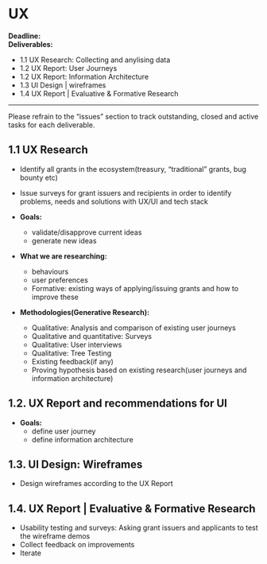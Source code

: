 # UX

**Deadline:** <br/>
**Deliverables:**

* 1.1 UX Research: Collecting and anylising data 
* 1.2 UX Report: User Journeys 
* 1.2 UX Report: Information Architecture 
* 1.3 UI Design | wireframes 
* 1.4 UX Report | Evaluative & Formative Research 

---

Please refrain to the “issues” section to track outstanding, closed and active tasks for each deliverable. 
 
## **1.1 UX Research**

- Identify all grants in the ecosystem(treasury, “traditional” grants, bug bounty etc)
- Issue surveys for grant issuers and recipients in order to identify problems, needs and solutions with UX/UI and tech stack

- **Goals:**
    - validate/disapprove current ideas
    - generate new ideas

- **What we are researching:**
    - behaviours
    - user preferences
    - Formative: existing ways of applying/issuing grants and how to improve these


- **Methodologies(Generative Research):**
    - Qualitative: Analysis and comparison of existing user journeys
    - Qualitative and quantitative: Surveys
    - Qualitative: User interviews
    - Qualitative: Tree Testing
    - Existing feedback(if any)
    - Proving hypothesis based on existing research(user journeys and information architecture)

## **1.2. UX Report and recommendations for UI**

- **Goals:**
    - define user journey
    - define information architecture
    

## 1.3. **UI Design: Wireframes** 

- Design wireframes according to the UX Report

## **1.4. UX Report | Evaluative & Formative Research** 

- Usability testing and surveys: Asking grant issuers and applicants to test the wireframe demos
- Collect feedback on improvements
- Iterate
